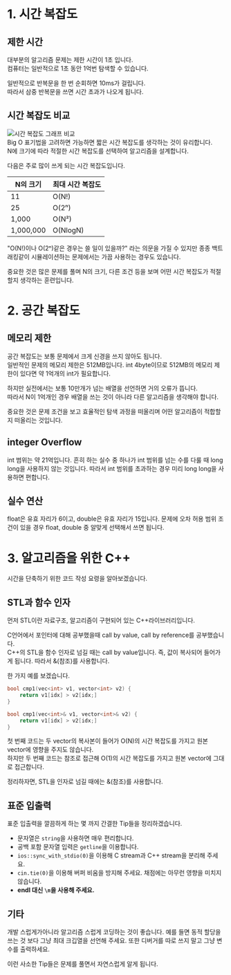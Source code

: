 # 1. 시간 복잡도

## 제한 시간
대부분의 알고리즘 문제는 제한 시간이 1초 입니다.  
컴퓨터는 일반적으로 1초 동안 1억번 탐색할 수 있습니다. 

일반적으로 반복문을 한 번 순회하면 10ms가 걸립니다.  
따라서 삼중 반복문을 쓰면 시간 초과가 나오게 됩니다.

## 시간 복잡도 비교
![시간 복잡도 그래프 비교]("./images/bigo.png")   
Big O 표기법을 고려하면 가능하면 짧은 시간 복잡도를 생각하는 것이 유리합니다.  
N에 크기에 따라 적절한 시간 복잡도를 선택하여 알고리즘을 설계합니다.

다음은 주로 많이 쓰게 되는 시간 복잡도입니다.

| N의 크기 | 최대 시간 복잡도 |   
|---|--   
11 | O(N!)
25 | O(2ⁿ)  
1,000 | O(N²)
1,000,000 | O(NlogN)

"O(N!)이나 O(2ⁿ)같은 경우는 쓸 일이 있을까?" 라는 의문을 가질 수 있지만 종종 백트래킹같이 시뮬레이션하는 문제에서는 가끔 사용하는 경우도 있습니다.  

중요한 것은 많은 문제를 풀며 N의 크기, 다른 조건 등을 보며 어떤 시간 복잡도가 적절할지 생각하는 훈련입니다.

# 2. 공간 복잡도
## 메모리 제한
공간 복잡도는 보통 문제에서 크게 신경을 쓰지 않아도 됩니다.  
일반적인 문제의 메모리 제한은 512MB입니다.
int 4byte이므로 512MB의 메모리 제한이 있다면 약 1억개의 int가 필요합니다.  

하지만 실전에서는 보통 10만개가 넘는 배열을 선언하면 거의 오류가 뜹니다.  
따라서 N이 1억개인 경우 배열을 쓰는 것이 아니라 다른 알고리즘을 생각해야 합니다.  

중요한 것은 문제 조건을 보고 효율적인 탐색 과정을 떠올리며 어떤 알고리즘이 적합할지 떠올리는 것입니다.

## integer Overflow
int 범위는 약 21억입니다. 흔히 하는 실수 중 하나가 int 범위를 넘는 수를 다룰 때 long long을 사용하지 않는 것입니다. 따라서 int 범위를 초과하는 경우 미리 long long을 사용하면 편합니다.

## 실수 연산
float은 유효 자리가 6이고, double은 유효 자리가 15입니다. 문제에 오차 허용 범위 조건이 있을 경우 float, double 중 알맞게 선택해서 쓰면 됩니다.

# 3. 알고리즘을 위한 C++
시간을 단축하기 위한 코드 작성 요령을 알아보겠습니다.
## STL과 함수 인자
먼저 STL이란 자료구조, 알고리즘이 구현되어 있는 C++라이브러리입니다.  

C언어에서 포인터에 대해 공부했을때 call by value, call by reference를 공부했습니다.  
C++의 STL을 함수 인자로 넘길 때는 call by value입니다. 즉, 값이 복사되어 들어가게 됩니다. 따라서 &(참조)를 사용합니다.  

한 가지 예를 보겠습니다.
```C++
bool cmp1(vec<int> v1, vector<int> v2) {
    return v1[idx] > v2[idx;]
}
```
```C++
bool cmp1(vec<int>& v1, vector<int>& v2) {
    return v1[idx] > v2[idx;]
}
```

첫 번째 코드는 두 vector의 복사본이 들어가 O(N)의 시간 복잡도를 가지고 원본 vector에 영향을 주지도 않습니다.  
하지만 두 번째 코드는 참조로 접근해 O(1)의 시간 복잡도를 가지고 원본 vector에 그대로 접근합니다.  

정리하자면, STL을 인자로 넘길 때에는 &(참조)를 사용합니다.

## 표준 입출력
표준 입출력을 깔끔하게 하는 몇 까지 간결한 Tip들을 정리하겠습니다.  

- 문자열은 `string`을  사용하면 매우 편리합니다.
- 공백 포함 문자열 입력은 `getline`을 이용합니다.
- `ios::sync_with_stdio(0)`을 이용해 C stream과 C++ stream을 분리해 주세요.
- `cin.tie(0)`을 이용해 버퍼 비움을 방지해 주세요. 채점에는 아무런 영향을 미치지 않습니다.
- **endl 대신 `\n`을 사용해 주세요.**

## 기타
개발 스럽게가아니라 알고리즘 스럽게 코딩하는 것이 좋습니다. 예를 들면 동적 할당을 쓰는 것 보다 그냥 최대 크깁열을 선언해 주세요. 또한 디버거를 따로 쓰지 말고 그냥 변수를 출력하세요.  

 이런 사소한 Tip들은 문제를 풀면서 자연스럽게 알게 됩니다.


